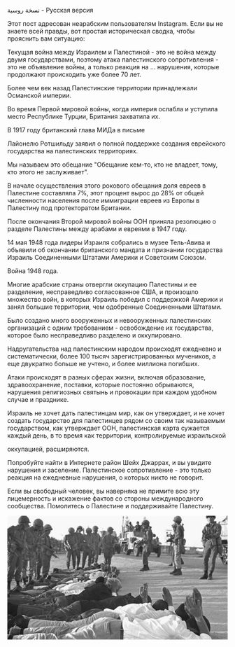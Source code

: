 ﻿ﻧﺴﺨﺔ روﺳﯿﺔ - Русская версия

Этот пост адресован неарабским пользователям Instagram. Если вы не знаете всей правды, вот простая историческая сводка, чтобы прояснить вам ситуацию:

Текущая война между Израилем и Палестиной - это не война между двумя государствами, поэтому атака палестинского сопротивления - это не объявление войны, а только реакция на ... нарушения, которые продолжают происходить уже более 70 лет.

Более чем век назад Палестинские территории принадлежали Османской империи.

Во время Первой мировой войны, когда империя ослабла и уступила место Республике Турции, Британия захватила их.

В 1917 году британский глава МИДа в письме

Лайонелю Ротшильду заявил о полной поддержке создания еврейского государства на палестинских территориях.

Мы называем это обещание "Обещание кем-то, кто не владеет, тому, кто этого не заслуживает".

В начале осуществления этого рокового обещания доля евреев в Палестине составляла 7%, этот процент вырос до 28% от общей численности населения после иммиграции евреев из Европы в Палестину под протекторатом Британии.

После окончания Второй мировой войны ООН приняла резолюцию о разделе Палестины между арабами и евреями в 1947 году.

14 мая 1948 года лидеры Израиля собрались в музее Тель-Авива и объявили об окончании британского мандата и признании государства Израиль Соединенными Штатами Америки и Советским Союзом.

Война 1948 года.

Многие арабские страны отвергли оккупацию Палестины и ее разделение, несправедливо согласованное США, и произошло множество войн, в которых Израиль победил с поддержкой Америки и занял большие территории, чем одобренные Соединенными Штатами.

Было создано много вооруженных и невооруженных палестинских организаций с одним требованием - освобождение их государства, которое было несправедливо разделено и оккупировано.

Надругательства над палестинским народом происходят ежедневно и систематически, более 100 тысяч зарегистрированных мучеников, а еще двукратно больше не учтено, и более миллиона погибших.

Атаки происходят в разных сферах жизни, включая образование, здравоохранение, поставки, которые постоянно обрываются, нарушения религиозных святынь и провокации при каждом удобном случае и празднике.

Израиль не хочет дать палестинцам мир, как он утверждает, и не хочет создать государство для палестинцев рядом со своим так называемым государством, как утверждает ООН, палестинская карта сужается каждый день, в то время как территории, контролируемые израильской

оккупацией, расширяются.

Попробуйте найти в Интернете район Шейх Джаррах, и вы увидите нарушения и заселение. Палестинское сопротивление - это только реакция на ежедневные нарушения, о которых никто не говорит.

Если вы свободный человек, вы наверняка не примите всю эту лицемерность и искажение фактов со стороны международного сообщества. Помолитесь о Палестине и поддерживайте Палестину.

![](../../threadsimages/first/../../threadsimages/first/002.jpeg)
